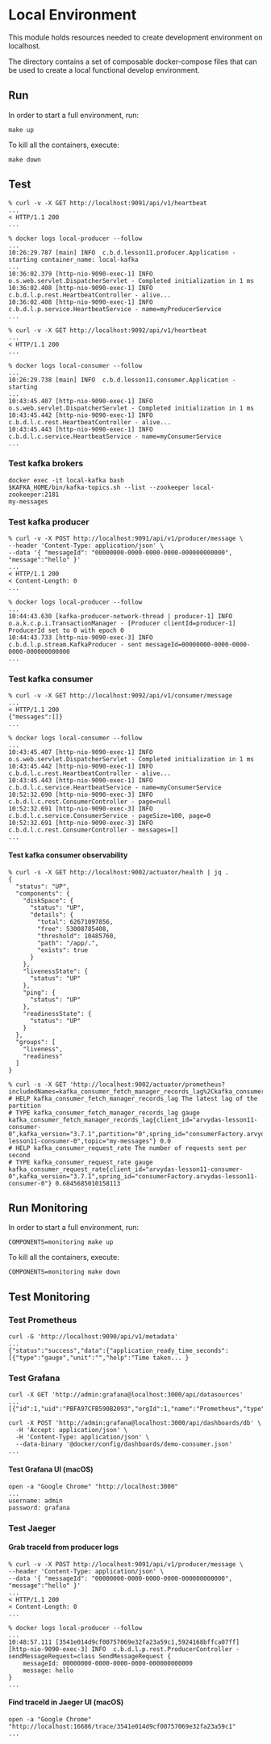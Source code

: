 # Local Environment

This module holds resources needed to create development environment
on localhost.

The directory contains a set of composable docker-compose files
that can be used to create a local functional develop environment.

## Run

In order to start a full environment, run:
```shell
make up
```

To kill all the containers, execute:
```shell
make down
```

## Test

```
% curl -v -X GET http://localhost:9091/api/v1/heartbeat
...
< HTTP/1.1 200 
...

% docker logs local-producer --follow
...
10:26:29.787 [main] INFO  c.b.d.lesson11.producer.Application - starting container_name: local-kafka
...
10:36:02.379 [http-nio-9090-exec-1] INFO  o.s.web.servlet.DispatcherServlet - Completed initialization in 1 ms
10:36:02.408 [http-nio-9090-exec-1] INFO  c.b.d.l.p.rest.HeartbeatController - alive...
10:36:02.408 [http-nio-9090-exec-1] INFO  c.b.d.l.p.service.HeartbeatService - name=myProducerService
...

% curl -v -X GET http://localhost:9092/api/v1/heartbeat   
...
< HTTP/1.1 200 
...

% docker logs local-consumer --follow
...
10:26:29.738 [main] INFO  c.b.d.lesson11.consumer.Application - starting
...
10:43:45.407 [http-nio-9090-exec-1] INFO  o.s.web.servlet.DispatcherServlet - Completed initialization in 1 ms
10:43:45.442 [http-nio-9090-exec-1] INFO  c.b.d.l.c.rest.HeartbeatController - alive...
10:43:45.443 [http-nio-9090-exec-1] INFO  c.b.d.l.c.service.HeartbeatService - name=myConsumerService
...

```
### Test kafka brokers

```
docker exec -it local-kafka bash 
$KAFKA_HOME/bin/kafka-topics.sh --list --zookeeper local-zookeeper:2181
my-messages
```

### Test kafka producer

```
% curl -v -X POST http://localhost:9091/api/v1/producer/message \
--header 'Content-Type: application/json' \
--data '{ "messageId": "00000000-0000-0000-0000-000000000000", "message":"hello" }'   
...
< HTTP/1.1 200 
< Content-Length: 0
...

% docker logs local-producer --follow
...
10:44:43.630 [kafka-producer-network-thread | producer-1] INFO  o.a.k.c.p.i.TransactionManager - [Producer clientId=producer-1] ProducerId set to 0 with epoch 0
10:44:43.733 [http-nio-9090-exec-3] INFO  c.b.d.l.p.stream.KafkaProducer - sent messageId=00000000-0000-0000-0000-000000000000
...

```

### Test kafka consumer

```
% curl -v -X GET http://localhost:9092/api/v1/consumer/message   
...
< HTTP/1.1 200 
{"messages":[]}
...

% docker logs local-consumer --follow
...
10:43:45.407 [http-nio-9090-exec-1] INFO  o.s.web.servlet.DispatcherServlet - Completed initialization in 1 ms
10:43:45.442 [http-nio-9090-exec-1] INFO  c.b.d.l.c.rest.HeartbeatController - alive...
10:43:45.443 [http-nio-9090-exec-1] INFO  c.b.d.l.c.service.HeartbeatService - name=myConsumerService
10:52:32.690 [http-nio-9090-exec-3] INFO  c.b.d.l.c.rest.ConsumerController - page=null
10:52:32.691 [http-nio-9090-exec-3] INFO  c.b.d.l.c.service.ConsumerService - pageSize=100, page=0
10:52:32.691 [http-nio-9090-exec-3] INFO  c.b.d.l.c.rest.ConsumerController - messages=[]
...

```

#### Test kafka consumer observability 

```
% curl -s -X GET http://localhost:9002/actuator/health | jq .
{
  "status": "UP",
  "components": {
    "diskSpace": {
      "status": "UP",
      "details": {
        "total": 62671097856,
        "free": 53008785408,
        "threshold": 10485760,
        "path": "/app/.",
        "exists": true
      }
    },
    "livenessState": {
      "status": "UP"
    },
    "ping": {
      "status": "UP"
    },
    "readinessState": {
      "status": "UP"
    }
  },
  "groups": [
    "liveness",
    "readiness"
  ]
}
```

```
% curl -s -X GET 'http://localhost:9002/actuator/prometheus?includedNames=kafka_consumer_fetch_manager_records_lag%2Ckafka_consumer_request_rate'
# HELP kafka_consumer_fetch_manager_records_lag The latest lag of the partition
# TYPE kafka_consumer_fetch_manager_records_lag gauge
kafka_consumer_fetch_manager_records_lag{client_id="arvydas-lesson11-consumer-0",kafka_version="3.7.1",partition="0",spring_id="consumerFactory.arvydas-lesson11-consumer-0",topic="my-messages"} 0.0
# HELP kafka_consumer_request_rate The number of requests sent per second
# TYPE kafka_consumer_request_rate gauge
kafka_consumer_request_rate{client_id="arvydas-lesson11-consumer-0",kafka_version="3.7.1",spring_id="consumerFactory.arvydas-lesson11-consumer-0"} 0.6845685010158113
```

## Run Monitoring

In order to start a full environment, run:
```shell
COMPONENTS=monitoring make up
```

To kill all the containers, execute:
```shell
COMPONENTS=monitoring make down
```

## Test Monitoring

### Test Prometheus 

```shell
curl -G 'http://localhost:9090/api/v1/metadata'
...
{"status":"success","data":{"application_ready_time_seconds":[{"type":"gauge","unit":"","help":"Time taken... }
```

### Test Grafana

```shell
curl -X GET 'http://admin:grafana@localhost:3000/api/datasources'
...
[{"id":1,"uid":"PBFA97CFB590B2093","orgId":1,"name":"Prometheus","type":"prometheus",...,"readOnly":false}] 
```

```shell
curl -X POST 'http://admin:grafana@localhost:3000/api/dashboards/db' \
  -H 'Accept: application/json' \
  -H 'Content-Type: application/json' \
  --data-binary '@docker/config/dashboards/demo-consumer.json'
...
```

#### Test Grafana UI (macOS)

```
open -a "Google Chrome" "http://localhost:3000" 
...
username: admin
password: grafana
```

### Test Jaeger 

#### Grab traceId from producer logs

```
% curl -v -X POST http://localhost:9091/api/v1/producer/message \
--header 'Content-Type: application/json' \
--data '{ "messageId": "00000000-0000-0000-0000-000000000000", "message":"hello" }'   
...
< HTTP/1.1 200 
< Content-Length: 0
...

% docker logs local-producer --follow
...
10:48:57.111 [3541e014d9cf00757069e32fa23a59c1,5924168bffca07ff] [http-nio-9090-exec-3] INFO  c.b.d.l.p.rest.ProducerController - sendMessageRequest=class SendMessageRequest {
    messageId: 00000000-0000-0000-0000-000000000000
    message: hello
}
...
```

#### Find traceId in Jaeger UI (macOS)

```
open -a "Google Chrome" "http://localhost:16686/trace/3541e014d9cf00757069e32fa23a59c1" 
...
```





